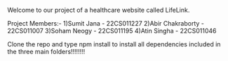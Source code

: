 Welcome to our project of a healthcare website called LifeLink.

Project Members:-
1)Sumit Jana - 22CS011227
2)Abir Chakraborty - 22CS011007
3)Soham Neogy - 22CS011195
4)Atin Singha - 22CS011046

Clone the repo and type npm install to install all dependencies included in the three main folders!!!!!!!!

